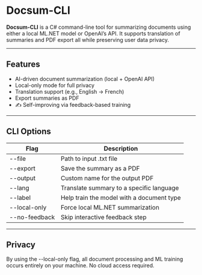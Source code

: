 #  Docsum-CLI

**Docsum-CLI** is a C# command-line tool for summarizing documents using either a local ML.NET model or OpenAI’s API. It supports translation of summaries and PDF export all while preserving user data privacy.

---

##  Features

-  AI-driven document summarization (local + OpenAI API)
-  Local-only mode for full privacy
-  Translation support (e.g., English → French)
-  Export summaries as PDF
- ✍ Self-improving via feedback-based training

---

## CLI Options
| Flag        | Description |
|-------------|------------------|
| --file | Path to input .txt file  |
| --export | Save the summary as a PDF  |
| --output | Custom name for the output PDF  |
| --lang | Translate summary to a specific language  |
| --label | Help train the model with a document type  |
| --local-only | Force local ML.NET summarization  |
| --no-feedback | Skip interactive feedback step |

---

## Privacy 
By using the --local-only flag, all document processing and ML training occurs entirely on your machine. No cloud access required.


